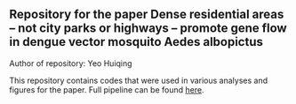 ## Repository for the paper Dense residential areas – not city parks or highways – promote gene flow in dengue vector mosquito Aedes albopictus
Author of repository: Yeo Huiqing

This repository contains codes that were used in various analyses and figures for the paper.
Full pipeline can be found [here](full_pipeline.txt).
